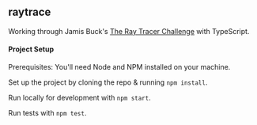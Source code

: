 ## raytrace

Working through Jamis Buck's [The Ray Tracer Challenge](https://pragprog.com/book/jbtracer/the-ray-tracer-challenge)
with TypeScript.

#### Project Setup

Prerequisites: You'll need Node and NPM installed on your machine.

Set up the project by cloning the repo & running `npm install`.

Run locally for development with `npm start`.

Run tests with `npm test`.
